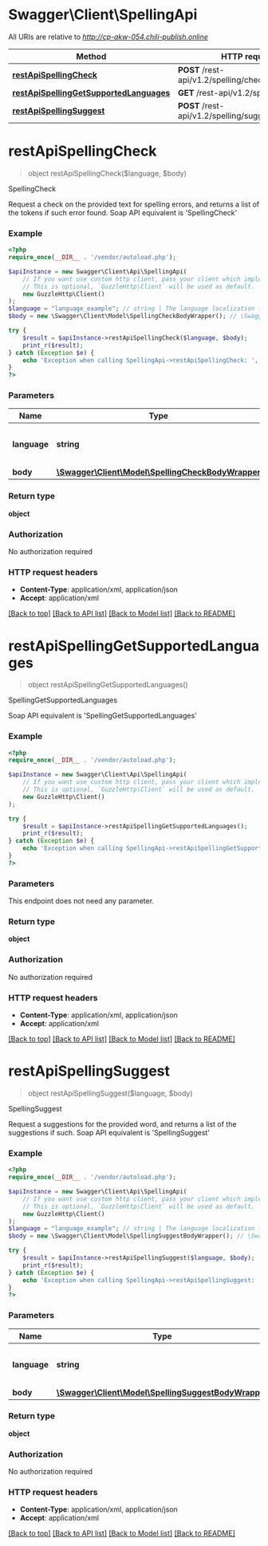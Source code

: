 # Swagger\Client\SpellingApi

All URIs are relative to *http://cp-akw-054.chili-publish.online*

Method | HTTP request | Description
------------- | ------------- | -------------
[**restApiSpellingCheck**](SpellingApi.md#restApiSpellingCheck) | **POST** /rest-api/v1.2/spelling/check/{language} | SpellingCheck
[**restApiSpellingGetSupportedLanguages**](SpellingApi.md#restApiSpellingGetSupportedLanguages) | **GET** /rest-api/v1.2/spelling/langs | SpellingGetSupportedLanguages
[**restApiSpellingSuggest**](SpellingApi.md#restApiSpellingSuggest) | **POST** /rest-api/v1.2/spelling/suggest/{language} | SpellingSuggest


# **restApiSpellingCheck**
> object restApiSpellingCheck($language, $body)

SpellingCheck

Request a check on the provided text for spelling errors, and returns a list of the tokens if such error found.  Soap API equivalent is 'SpellingCheck'

### Example
```php
<?php
require_once(__DIR__ . '/vendor/autoload.php');

$apiInstance = new Swagger\Client\Api\SpellingApi(
    // If you want use custom http client, pass your client which implements `GuzzleHttp\ClientInterface`.
    // This is optional, `GuzzleHttp\Client` will be used as default.
    new GuzzleHttp\Client()
);
$language = "language_example"; // string | The language localization (IETF)
$body = new \Swagger\Client\Model\SpellingCheckBodyWrapper(); // \Swagger\Client\Model\SpellingCheckBodyWrapper | 

try {
    $result = $apiInstance->restApiSpellingCheck($language, $body);
    print_r($result);
} catch (Exception $e) {
    echo 'Exception when calling SpellingApi->restApiSpellingCheck: ', $e->getMessage(), PHP_EOL;
}
?>
```

### Parameters

Name | Type | Description  | Notes
------------- | ------------- | ------------- | -------------
 **language** | **string**| The language localization (IETF) |
 **body** | [**\Swagger\Client\Model\SpellingCheckBodyWrapper**](../Model/SpellingCheckBodyWrapper.md)|  |

### Return type

**object**

### Authorization

No authorization required

### HTTP request headers

 - **Content-Type**: application/xml, application/json
 - **Accept**: application/xml

[[Back to top]](#) [[Back to API list]](../../README.md#documentation-for-api-endpoints) [[Back to Model list]](../../README.md#documentation-for-models) [[Back to README]](../../README.md)

# **restApiSpellingGetSupportedLanguages**
> object restApiSpellingGetSupportedLanguages()

SpellingGetSupportedLanguages

Soap API equivalent is 'SpellingGetSupportedLanguages'

### Example
```php
<?php
require_once(__DIR__ . '/vendor/autoload.php');

$apiInstance = new Swagger\Client\Api\SpellingApi(
    // If you want use custom http client, pass your client which implements `GuzzleHttp\ClientInterface`.
    // This is optional, `GuzzleHttp\Client` will be used as default.
    new GuzzleHttp\Client()
);

try {
    $result = $apiInstance->restApiSpellingGetSupportedLanguages();
    print_r($result);
} catch (Exception $e) {
    echo 'Exception when calling SpellingApi->restApiSpellingGetSupportedLanguages: ', $e->getMessage(), PHP_EOL;
}
?>
```

### Parameters
This endpoint does not need any parameter.

### Return type

**object**

### Authorization

No authorization required

### HTTP request headers

 - **Content-Type**: application/xml, application/json
 - **Accept**: application/xml

[[Back to top]](#) [[Back to API list]](../../README.md#documentation-for-api-endpoints) [[Back to Model list]](../../README.md#documentation-for-models) [[Back to README]](../../README.md)

# **restApiSpellingSuggest**
> object restApiSpellingSuggest($language, $body)

SpellingSuggest

Request a suggestions for the provided word, and returns a list of the suggestions if such.  Soap API equivalent is 'SpellingSuggest'

### Example
```php
<?php
require_once(__DIR__ . '/vendor/autoload.php');

$apiInstance = new Swagger\Client\Api\SpellingApi(
    // If you want use custom http client, pass your client which implements `GuzzleHttp\ClientInterface`.
    // This is optional, `GuzzleHttp\Client` will be used as default.
    new GuzzleHttp\Client()
);
$language = "language_example"; // string | The language localization (IETF)
$body = new \Swagger\Client\Model\SpellingSuggestBodyWrapper(); // \Swagger\Client\Model\SpellingSuggestBodyWrapper | 

try {
    $result = $apiInstance->restApiSpellingSuggest($language, $body);
    print_r($result);
} catch (Exception $e) {
    echo 'Exception when calling SpellingApi->restApiSpellingSuggest: ', $e->getMessage(), PHP_EOL;
}
?>
```

### Parameters

Name | Type | Description  | Notes
------------- | ------------- | ------------- | -------------
 **language** | **string**| The language localization (IETF) |
 **body** | [**\Swagger\Client\Model\SpellingSuggestBodyWrapper**](../Model/SpellingSuggestBodyWrapper.md)|  |

### Return type

**object**

### Authorization

No authorization required

### HTTP request headers

 - **Content-Type**: application/xml, application/json
 - **Accept**: application/xml

[[Back to top]](#) [[Back to API list]](../../README.md#documentation-for-api-endpoints) [[Back to Model list]](../../README.md#documentation-for-models) [[Back to README]](../../README.md)

